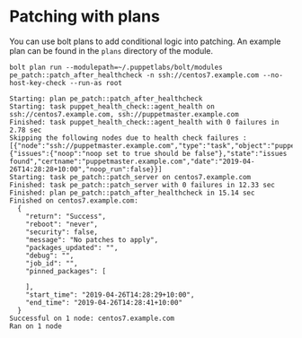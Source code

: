 # Patching with plans

You can use bolt plans to add conditional logic into patching.  An example plan can be found in the `plans` directory of the module.

`bolt plan run --modulepath=~/.puppetlabs/bolt/modules pe_patch::patch_after_healthcheck -n ssh://centos7.example.com --no-host-key-check --run-as root`


```
Starting: plan pe_patch::patch_after_healthcheck
Starting: task puppet_health_check::agent_health on ssh://centos7.example.com, ssh://puppetmaster.example.com
Finished: task puppet_health_check::agent_health with 0 failures in 2.78 sec
Skipping the following nodes due to health check failures : [{"node":"ssh://puppetmaster.example.com","type":"task","object":"puppet_health_check::agent_health","status":"success","result":{"issues":{"noop":"noop set to true should be false"},"state":"issues found","certname":"puppetmaster.example.com","date":"2019-04-26T14:28:28+10:00","noop_run":false}}]
Starting: task pe_patch::patch_server on centos7.example.com
Finished: task pe_patch::patch_server with 0 failures in 12.33 sec
Finished: plan pe_patch::patch_after_healthcheck in 15.14 sec
Finished on centos7.example.com:
  {
    "return": "Success",
    "reboot": "never",
    "security": false,
    "message": "No patches to apply",
    "packages_updated": "",
    "debug": "",
    "job_id": "",
    "pinned_packages": [

    ],
    "start_time": "2019-04-26T14:28:29+10:00",
    "end_time": "2019-04-26T14:28:41+10:00"
  }
Successful on 1 node: centos7.example.com
Ran on 1 node
```

